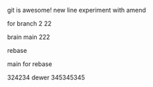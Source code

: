 git is awesome!
new line
experiment with amend

for branch 2
22

brain main 222

rebase

main for rebase

324234
dewer
345345345